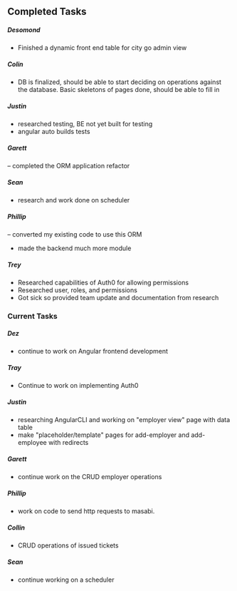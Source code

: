 ## Completed Tasks

##### Desomond 
- Finished a dynamic front end table for city go admin view
	
##### Colin
-  DB is finalized, should be able to start deciding on operations against the database. Basic skeletons of pages done, should be able to fill in

##### Justin
- researched testing, BE not yet built for testing
- angular auto builds tests

##### Garett 
– completed the ORM application refactor

##### Sean 
- research and work done on scheduler

##### Phillip 
– converted my existing code to use this ORM
- made the backend much more module

##### Trey 
- Researched capabilities of Auth0 for allowing permissions
- Researched user, roles, and permissions
- Got sick so provided team update and documentation from research


### Current Tasks

##### Dez
- continue to work on Angular frontend development
##### Tray
- Continue to work on implementing Auth0
##### Justin
- researching AngularCLI and working on "employer view" page with data table
- make "placeholder/template" pages for add-employer and add-employee with redirects
##### Garett
- continue work on the CRUD employer operations
##### Phillip
- work on code to send http requests to masabi.
##### Collin
- CRUD operations of issued tickets
##### Sean
- continue working on a scheduler
